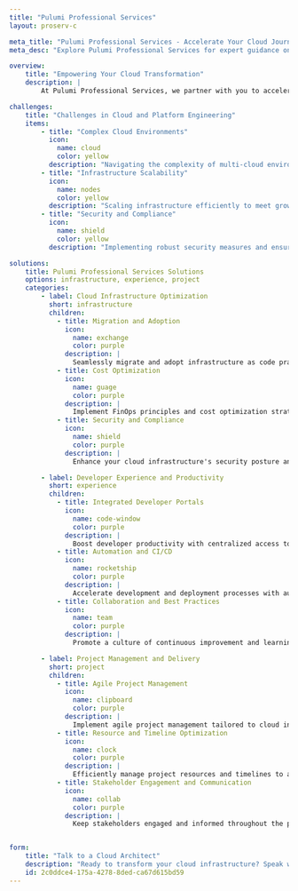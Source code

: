 ```yaml
---
title: "Pulumi Professional Services"
layout: proserv-c

meta_title: "Pulumi Professional Services - Accelerate Your Cloud Journey"
meta_desc: "Explore Pulumi Professional Services for expert guidance on cloud infrastructure, automation, and best practices to streamline your cloud journey."

overview:
    title: "Empowering Your Cloud Transformation"
    description: |
        At Pulumi Professional Services, we partner with you to accelerate your cloud transformation journey. Leveraging our deep expertise in infrastructure as code (IaC), we provide tailored solutions that enhance your cloud and platform engineering efforts, ensuring a seamless, secure, and scalable cloud environment.

challenges:
    title: "Challenges in Cloud and Platform Engineering"
    items:
        - title: "Complex Cloud Environments"
          icon:
            name: cloud
            color: yellow
          description: "Navigating the complexity of multi-cloud environments and ensuring consistent infrastructure across platforms."
        - title: "Infrastructure Scalability"
          icon:
            name: nodes
            color: yellow
          description: "Scaling infrastructure efficiently to meet growing demands while maintaining performance and cost-effectiveness."
        - title: "Security and Compliance"
          icon:
            name: shield
            color: yellow
          description: "Implementing robust security measures and ensuring compliance across all cloud services and infrastructure."

solutions:
    title: Pulumi Professional Services Solutions
    options: infrastructure, experience, project
    categories:
        - label: Cloud Infrastructure Optimization
          short: infrastructure
          children:
            - title: Migration and Adoption
              icon:
                name: exchange
                color: purple
              description: |
                Seamlessly migrate and adopt infrastructure as code practices with Pulumi's expertise. Transition from legacy IaC tools like AWS CloudFormation, Terraform, and AWS CDK to Pulumi, enhancing flexibility and maintainability of your cloud infrastructure.
            - title: Cost Optimization
              icon:
                name: guage
                color: purple
              description: |
                Implement FinOps principles and cost optimization strategies to efficiently manage cloud spending. Optimize resources and reduce costs without sacrificing performance, leveraging Pulumi's insights into usage patterns.
            - title: Security and Compliance
              icon:
                name: shield
                color: purple
              description: |
                Enhance your cloud infrastructure's security posture and ensure compliance with Pulumi's comprehensive security frameworks and compliance checks, safeguarding your applications and data in the cloud.

        - label: Developer Experience and Productivity
          short: experience
          children:
            - title: Integrated Developer Portals
              icon:
                name: code-window
                color: purple
              description: |
                Boost developer productivity with centralized access to tools, documentation, and resources through developer portals. Foster innovation and streamline workflows with Pulumi's integrated solutions.
            - title: Automation and CI/CD
              icon:
                name: rocketship
                color: purple
              description: |
                Accelerate development and deployment processes with automated CI/CD pipelines. Achieve faster release cycles and more reliable builds, focusing on delivering value with Pulumi's automation tools.
            - title: Collaboration and Best Practices
              icon:
                name: team
                color: purple
              description: |
                Promote a culture of continuous improvement and learning with Pulumi. Adopt best practices for cloud-native development, enhancing collaboration and innovation across your development teams.

        - label: Project Management and Delivery
          short: project
          children:
            - title: Agile Project Management
              icon:
                name: clipboard
                color: purple
              description: |
                Implement agile project management tailored to cloud infrastructure projects. Ensure flexibility, continuous improvement, and customer-centric delivery with Pulumi's agile methodologies.
            - title: Resource and Timeline Optimization
              icon:
                name: clock
                color: purple
              description: |
                Efficiently manage project resources and timelines to achieve your infrastructure goals. Balance demands with Pulumi's strategic planning and optimization practices.
            - title: Stakeholder Engagement and Communication
              icon:
                name: collab
                color: purple
              description: |
                Keep stakeholders engaged and informed throughout the project lifecycle. Ensure transparency and alignment with Pulumi's effective communication and stakeholder management strategies.


form:
    title: "Talk to a Cloud Architect"
    description: "Ready to transform your cloud infrastructure? Speak with a Pulumi architect today to explore how our professional services can accelerate your cloud journey."
    id: 2c0ddce4-175a-4278-8ded-ca67d615bd59
---
```

